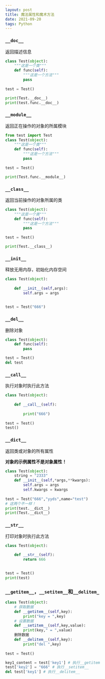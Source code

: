 ```yaml
---
layout: post
title: 魔法属性和魔术方法
date: 2021-09-20
tags: Python
---
```


### `__doc__`

返回描述信息

~~~python
class Test(object):
    """这是一个类"""
    def func(self):
        """这是一个方法"""
        pass
    
test = Test()

print(Test.__doc__)
print(test.func.__doc__)
~~~

### `__module__`

返回正在操作的对象的所属模块

~~~python
from test import Test
class Test(object):
    """这是一个类"""
    def func(self):
        """这是一个方法"""
        pass
    
test = Test()

print(Test.func.__module__)

~~~



### `__class__`

返回当前操作的对象所属的类

~~~python
class Test(object):
    """这是一个类"""
    def func(self):
        """这是一个方法"""
        pass
    
test = Test()

print(Test.__class__)
~~~



### `__init__`

释放无用内存，初始化内存空间

~~~python
class Test(object):
    
    def __init__(self,args):
        self.args = args
    
    
test = Test("666")
~~~



### `__del__`

删除对象

~~~python
class Test(object):
    def func(self):
        pass

test = Test()
del test
~~~



### `__call__`

执行对象时执行此方法

~~~python
class Test(object):
    
    def __call__(self):
       
        print("666")
    
test = Test()
test()

~~~



### `__dict__`

返回类或对象的所有属性

**对象的示例属性不是对象属性！**

~~~python
class Test(object):
	string = "2333"
    def __init__(self,*args,**kwargs):
        self.args = args
        self.kwargs = kwargs
    
test = Test("666","yyds",name="test")
# 这两个不一样！
print(test.__dict__)
print(Test.__dict__)
~~~



### `__str__`

打印对象时执行此方法

~~~python
class Test(object):
    
    def __str__(self):
        return 666
    

test = Test()
print(test)
~~~



### `__getitem__`，`__setitem__`和`__delitem_`

~~~python
class Test(object):
    # 获取数据
    def __getitem__(self,key):
        print("key = ",key)
    # 设置数据
    def __setitem__(self,key,value):
        print(key," = ",value)
    删除数据
    def __delitem__(self,key):
        print("del ",key)
        
test = Test()

key1_content = test['key1'] # 执行__getitem
test['key2'] = "666" # 执行__setitem__
del test['key1'] # 执行__delitem__
~~~





